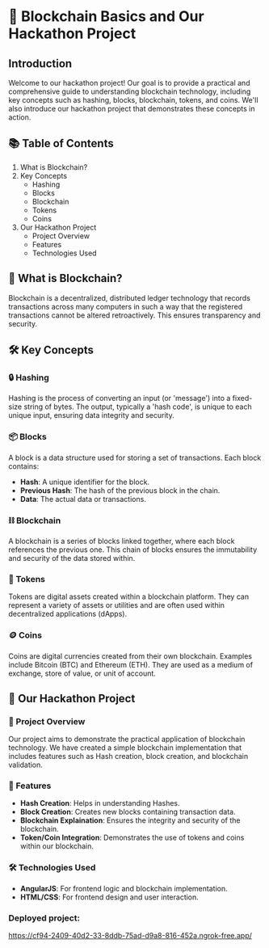 # 🚀 Blockchain Basics and Our Hackathon Project

## Introduction
Welcome to our hackathon project! Our goal is to provide a practical and comprehensive guide to understanding blockchain technology, including key concepts such as hashing, blocks, blockchain, tokens, and coins. We'll also introduce our hackathon project that demonstrates these concepts in action.

## 📚 Table of Contents
1. What is Blockchain?
2. Key Concepts
   - Hashing
   - Blocks
   - Blockchain
   - Tokens
   - Coins
3. Our Hackathon Project
   - Project Overview
   - Features
   - Technologies Used

## 🔗 What is Blockchain?
Blockchain is a decentralized, distributed ledger technology that records transactions across many computers in such a way that the registered transactions cannot be altered retroactively. This ensures transparency and security.

## 🛠️ Key Concepts

### 🔒 Hashing
Hashing is the process of converting an input (or 'message') into a fixed-size string of bytes. The output, typically a 'hash code', is unique to each unique input, ensuring data integrity and security.

### 📦 Blocks
A block is a data structure used for storing a set of transactions. Each block contains:
- **Hash**: A unique identifier for the block.
- **Previous Hash**: The hash of the previous block in the chain.
- **Data**: The actual data or transactions.

### ⛓️ Blockchain
A blockchain is a series of blocks linked together, where each block references the previous one. This chain of blocks ensures the immutability and security of the data stored within.

### 💎 Tokens
Tokens are digital assets created within a blockchain platform. They can represent a variety of assets or utilities and are often used within decentralized applications (dApps).

### 🪙 Coins
Coins are digital currencies created from their own blockchain. Examples include Bitcoin (BTC) and Ethereum (ETH). They are used as a medium of exchange, store of value, or unit of account.

## 🌟 Our Hackathon Project

### 📝 Project Overview
Our project aims to demonstrate the practical application of blockchain technology. We have created a simple blockchain implementation that includes features such as Hash creation, block creation, and blockchain validation.

### 🚀 Features
- **Hash Creation**: Helps in understanding Hashes.
- **Block Creation**: Creates new blocks containing transaction data.
- **Blockchain Explaination**: Ensures the integrity and security of the blockchain.
- **Token/Coin Integration**: Demonstrates the use of tokens and coins within our blockchain.

### 🛠️ Technologies Used
- **AngularJS**: For frontend logic and blockchain implementation.
- **HTML/CSS**: For frontend design and user interaction.

### Deployed project:
https://cf94-2409-40d2-33-8ddb-75ad-d9a8-816-452a.ngrok-free.app/
